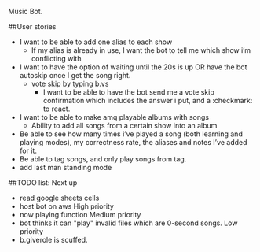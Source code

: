 Music Bot. 

##User stories
- I want to be able to add one alias to each show
  - If my alias is already in use, I want the bot to tell me which show i’m conflicting with
- I want to have the option of waiting until the 20s is up OR have the bot autoskip once I get the song right. 
  - vote skip by typing b.vs
    - I want to be able to have the bot send me a vote skip confirmation which includes the answer i put, and a :checkmark: to react. 
- I want to be able to make amq playable albums with songs
  - Ability to add all songs from a certain show into an album
- Be able to see how many times i’ve played a song (both learning and playing modes), my correctness rate, the aliases and notes I’ve added for it. 
- Be able to tag songs, and only play songs from tag. 
- add last man standing mode 


##TODO list:
Next up
- read google sheets cells
- host bot on aws
High priority
- now playing function
Medium priority
- bot thinks it can "play" invalid files which are 0-second songs. 
Low priority
- b.giverole is scuffed. 
